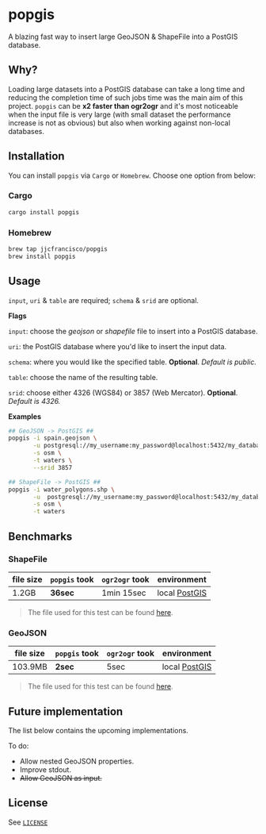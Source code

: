 # popgis
A blazing fast way to insert large GeoJSON & ShapeFile into a PostGIS database.

## Why?

Loading large datasets into a PostGIS database can take a long time and reducing the completion time of such jobs time was the main aim of this project. `popgis` can be **x2 faster than ogr2ogr** and it's most noticeable when the input file is very large (with small dataset the performance increase is not as obvious) but also when working against non-local databases.

## Installation
You can install `popgis` via `Cargo` or `Homebrew`. Choose one option from below:

### Cargo
```bash
cargo install popgis
```

### Homebrew
```bash
brew tap jjcfrancisco/popgis
brew install popgis
```

## Usage
`input`, `uri` & `table` are required; `schema` & `srid` are optional.

**Flags**

`input`: choose the *geojson* or *shapefile* file to insert into a PostGIS database.

`uri`: the PostGIS database where you'd like to insert the input data.

`schema`: where you would like the specified table. **Optional**. *Default is public.*

`table`: choose the name of the resulting table.

`srid`: choose either 4326 (WGS84) or 3857 (Web Mercator).  **Optional**. *Default is 4326.*

**Examples**
```bash
## GeoJSON -> PostGIS ##
popgis -i spain.geojson \
       -u postgresql://my_username:my_password@localhost:5432/my_database \
       -s osm \
       -t waters \
       --srid 3857

## ShapeFile -> PostGIS ##
popgis -i water_polygons.shp \
       -u  postgresql://my_username:my_password@localhost:5432/my_database \
       -s osm \
       -t waters
```

## Benchmarks

### ShapeFile

| file size |  `popgis` took | `ogr2ogr` took | environment |
|-----------|----------------|----------------|-------------|
| 1.2GB     | **36sec**      | 1min 15sec     | local [PostGIS](https://hub.docker.com/r/kartoza/postgis/)       | 

> The file used for this test can be found [here](https://osmdata.openstreetmap.de/data/water-polygons.html).

### GeoJSON

| file size |  `popgis` took | `ogr2ogr` took | environment |
|-----------|----------------|----------------|-------------|
| 103.9MB   | **2sec**       | 5sec           | local [PostGIS](https://hub.docker.com/r/kartoza/postgis/)       | 

> The file used for this test can be found [here](https://data.cityofnewyork.us/City-Government/NYC-Street-Centerline-CSCL-/exjm-f27b).

## Future implementation
The list below contains the upcoming implementations.

To do:

* Allow nested GeoJSON properties.
* Improve stdout.
* <del>Allow GeoJSON as input.</del>

## License
See [`LICENSE`](./LICENSE)
